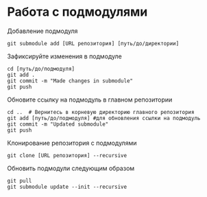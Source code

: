 # Работа с подмодулями

Добавление подмодуля
```
git submodule add [URL репозитория] [путь/до/директории]
```
Зафиксируйте изменения в подмодуле
```
cd [путь/до/подмодуля]
git add .
git commit -m "Made changes in submodule"
git push
```
Обновите ссылку на подмодуль в главном репозитории
```
cd ..  # Вернитесь в корневую директорию главного репозитория
git add [путь/до/подмодуля] #для обновления ссылки на подмодуль
git commit -m "Updated submodule"
git push
```
Клонирование репозитория с подмодулями 
```
git clone [URL репозитория] --recursive
```
Обновить подмодули следующим образом
```
git pull
git submodule update --init --recursive
```
